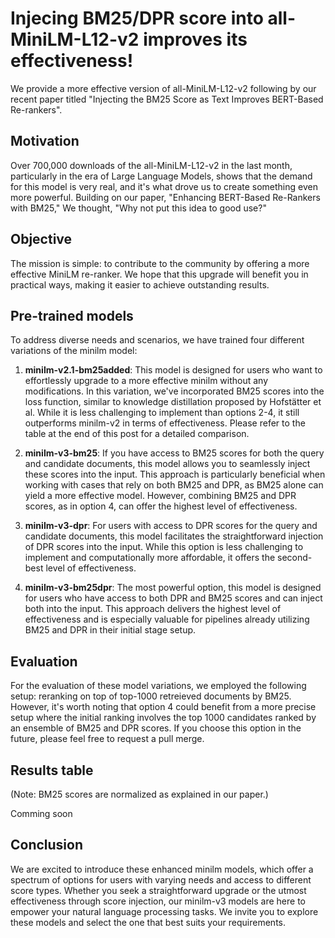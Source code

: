 # Injecing BM25/DPR score into all-MiniLM-L12-v2 improves its effectiveness! 
We provide a more effective version of all-MiniLM-L12-v2 following by our recent paper titled "Injecting the BM25 Score as Text Improves BERT-Based Re-rankers".


## Motivation
Over 700,000 downloads of the all-MiniLM-L12-v2 in the last month, particularly in the era of Large Language Models, shows that the demand for this model is very real, and it's what drove us to create something even more powerful. Building on our paper, "Enhancing BERT-Based Re-Rankers with BM25," We thought, "Why not put this idea to good use?"

## Objective
The mission is simple: to contribute to the community by offering a more effective MiniLM re-ranker. We hope that this upgrade will benefit you in practical ways, making it easier to achieve outstanding results. 

## Pre-trained models
To address diverse needs and scenarios, we have trained four different variations of the minilm model:

1. **minilm-v2.1-bm25added**: This model is designed for users who want to effortlessly upgrade to a more effective minilm without any modifications. In this variation, we've incorporated BM25 scores into the loss function, similar to knowledge distillation proposed by  Hofstätter et al. While it is less challenging to implement than options 2-4, it still outperforms minilm-v2 in terms of effectiveness. Please refer to the table at the end of this post for a detailed comparison.

2. **minilm-v3-bm25**: If you have access to BM25 scores for both the query and candidate documents, this model allows you to seamlessly inject these scores into the input. This approach is particularly beneficial when working with cases that rely on both BM25 and DPR, as BM25 alone can yield a more effective model. However, combining BM25 and DPR scores, as in option 4, can offer the highest level of effectiveness.

3. **minilm-v3-dpr**: For users with access to DPR scores for the query and candidate documents, this model facilitates the straightforward injection of DPR scores into the input. While this option is less challenging to implement and computationally more affordable, it offers the second-best level of effectiveness.

4. **minilm-v3-bm25dpr**: The most powerful option, this model is designed for users who have access to both DPR and BM25 scores and can inject both into the input. This approach delivers the highest level of effectiveness and is especially valuable for pipelines already utilizing BM25 and DPR in their initial stage setup.

## Evaluation

For the evaluation of these model variations, we employed the following setup: reranking on top of top-1000 retreieved documents by BM25. However, it's worth noting that option 4 could benefit from a more precise setup where the initial ranking involves the top 1000 candidates ranked by an ensemble of BM25 and DPR scores. If you choose this option in the future, please feel free to request a pull merge.

## Results table

(Note: BM25 scores are normalized as explained in our paper.)

Comming soon


## Conclusion

We are excited to introduce these enhanced minilm models, which offer a spectrum of options for users with varying needs and access to different score types. Whether you seek a straightforward upgrade or the utmost effectiveness through score injection, our minilm-v3 models are here to empower your natural language processing tasks. We invite you to explore these models and select the one that best suits your requirements.

